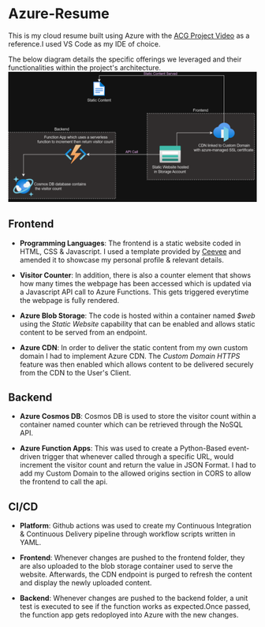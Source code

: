 # Azure-Resume

This is my cloud resume built using Azure with the [ACG Project Video](https://www.youtube.com/watch?v=ieYrBWmkfno&t=635s) as a reference.I used VS Code as my IDE of choice.

The below diagram details the specific offerings we leveraged and their functionalities within the project's architecture.
![Alt text](frontend/images/project-structure.png)

## Frontend

- **Programming Languages**: The frontend is a static website coded in HTML, CSS & Javascript. I used a template provided by [Ceevee](https://www.styleshout.com/free-templates/ceevee/) and amended it to showcase my personal profile & relevant details.

- **Visitor Counter**: In addition, there is also a counter element that shows how many times the webpage has been accessed which is updated via a Javascript API call to Azure Functions. This gets triggered everytime the webpage is fully rendered.

- **Azure Blob Storage**: The code is hosted within a container named *$web* using the *Static Website* capability that can be enabled and allows static content to be served from an endpoint.

- **Azure CDN**: In order to deliver the static content from my own custom domain I had to implement Azure CDN. The *Custom Domain HTTPS* feature was then enabled which allows content to be delivered securely from the CDN to the User's Client.

## Backend

- **Azure Cosmos DB**: Cosmos DB is used to store the visitor count within a container named counter which can be retrieved through the NoSQL API.

- **Azure Function Apps**: This was used to create a Python-Based event-driven trigger that whenever called through a specific URL, would increment the visitor count and return the value in JSON Format. I had to add my Custom Domain to the allowed origins section in CORS to allow the frontend to call the api.

## CI/CD

- **Platform**: Github actions was used to create my Continuous Integration & Continuous Delivery pipeline through workflow scripts written in YAML.

- **Frontend**: Whenever changes are pushed to the frontend folder, they are also uploaded to the blob storage container used to serve the website. Afterwards, the CDN endpoint is purged to refresh the content and display the newly uploaded content.

- **Backend**: Whenever changes are pushed to the backend folder, a unit test is executed to see if the function works as expected.Once passed, the function app gets redoployed into Azure with the new changes.
